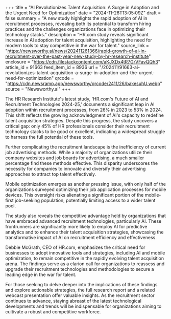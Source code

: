 +++
title = "AI Revolutionizes Talent Acquisition: A Surge in Adoption and the Urgent Need for Optimization"
date = "2024-11-26T13:05:09Z"
draft = false
summary = "A new study highlights the rapid adoption of AI in recruitment processes, revealing both its potential to transform hiring practices and the challenges organizations face in optimizing their technology stacks."
description = "HR.com study reveals significant increase in AI adoption for talent acquisition, highlighting the need for modern tools to stay competitive in the war for talent."
source_link = "https://newsworthy.ai/news/202411261366/rapid-growth-of-ai-in-recruitment-over-the-past-year-new-study-by-hr-research-institute"
enclosure = "https://cdn.filestackcontent.com/aKJXDx4tR7GrVFavQQh3"
article_id = 91663
feed_item_id = 8936
url = "/202411/91663-ai-revolutionizes-talent-acquisition-a-surge-in-adoption-and-the-urgent-need-for-optimization"
qrcode = "https://cdn.newsramp.app/newsworthy/qrcode/2411/26/bakesuhU.webp"
source = "Newsworthy.ai"
+++

<p>The HR Research Institute's latest study, 'HR.com's Future of AI and Recruitment Technologies 2024-25,' documents a significant leap in AI adoption within recruitment processes, from 26% in 2023 to 53% in 2024. This shift reflects the growing acknowledgment of AI's capacity to redefine talent acquisition strategies. Despite this progress, the study uncovers a critical gap: only 45% of HR professionals consider their recruitment technology stacks to be good or excellent, indicating a widespread struggle to harness the full potential of these tools.</p><p>Further complicating the recruitment landscape is the inefficiency of current job advertising methods. While a majority of organizations utilize their company websites and job boards for advertising, a much smaller percentage find these methods effective. This disparity underscores the necessity for companies to innovate and diversify their advertising approaches to attract top talent effectively.</p><p>Mobile optimization emerges as another pressing issue, with only half of the organizations surveyed optimizing their job application processes for mobile devices. This oversight risks alienating a significant portion of the mobile-first job-seeking population, potentially limiting access to a wider talent pool.</p><p>The study also reveals the competitive advantage held by organizations that have embraced advanced recruitment technologies, particularly AI. These frontrunners are significantly more likely to employ AI for predictive analytics and to enhance their talent acquisition strategies, showcasing the transformative impact of AI on recruitment efficiency and effectiveness.</p><p>Debbie McGrath, CEO of HR.com, emphasizes the critical need for businesses to adopt innovative tools and strategies, including AI and mobile optimization, to remain competitive in the rapidly evolving talent acquisition arena. The findings serve as a clarion call for organizations to reassess and upgrade their recruitment technologies and methodologies to secure a leading edge in the war for talent.</p><p>For those seeking to delve deeper into the implications of these findings and explore actionable strategies, the full research report and a related webcast presentation offer valuable insights. As the recruitment sector continues to advance, staying abreast of the latest technological developments and trends will be indispensable for organizations aiming to cultivate a robust and competitive workforce.</p>